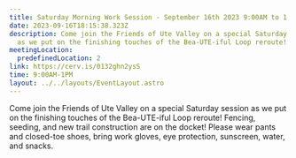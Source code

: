 ```yaml
---
title: Saturday Morning Work Session - September 16th 2023 9:00AM to 1:00PM
date: 2023-09-16T18:15:38.323Z
description: Come join the Friends of Ute Valley on a special Saturday session
  as we put on the finishing touches of the Bea-UTE-iful Loop reroute!
meetingLocation:
  predefinedLocation: 2
link: https://cerv.is/0132ghn2ysS
time: 9:00AM-1PM
layout: ../../layouts/EventLayout.astro
---
```


Come join the Friends of Ute Valley on a special Saturday session as we put on the finishing touches of the Bea-UTE-iful Loop reroute! Fencing, seeding, and new trail construction are on the docket! Please wear pants and closed-toe shoes, bring work gloves, eye protection, sunscreen, water, and snacks.
